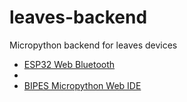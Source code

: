 # leaves-backend

Micropython backend for leaves devices

* [ESP32 Web Bluetooth](https://github.com/Wave1art/ESP32-Web-Bluetooth)
* [<bt-device>](https://steele.blue/renderless-web-components/)
* [BIPES Micropython Web IDE](https://bipes.net.br/wp/)